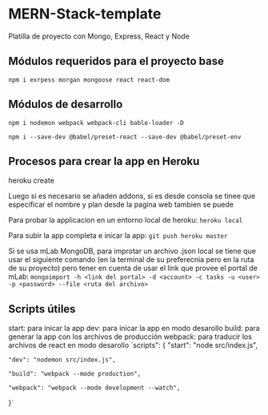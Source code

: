 # MERN-Stack-template
Platilla de proyecto con Mongo, Express, React y Node

## Módulos requeridos para el proyecto base
`npm i exrpess morgan mongoose react react-dom`

## Módulos de desarrollo
`npm i nodemon webpack webpack-cli bable-loader -D`

`npm i --save-dev @babel/preset-react --save-dev @babel/preset-env`

## Procesos para crear la app en Heroku
heroku create <nombre de la app>

Luego si es necesario se añaden addons, si es desde consola se tinee que especificar el nombre y plan desde la pagina web tambien se puede

Para probar la applicacion en un entorno local de heroku:
`heroku local`

Para subir la app completa e inicar la app:
`git push heroku master`

Si se usa mLab MongoDB, para improtar un archivo .json local se tiene que usar el siguiente comando (en la terminal de su preferecnia pero en la ruta de su proyecto) pero tener en cuenta de usar el link que provee el portal de mLab:
`mongoimport -h <link del portal> -d <account> -c tasks -u <user> -p <password> --file <ruta del archivo>`

## Scripts útiles
start: para inicar la app
dev: para inicar la app en modo desarollo
build: para generar la app con los archivos de producción
webpack: para traducir los archivos de react en modo desarollo
`scripts": {
	"start": "node src/index.js",
	
	"dev": "nodemon src/index.js",
	
	"build": "webpack --mode production",
	
	"webpack": "webpack --mode development --watch",
}`
